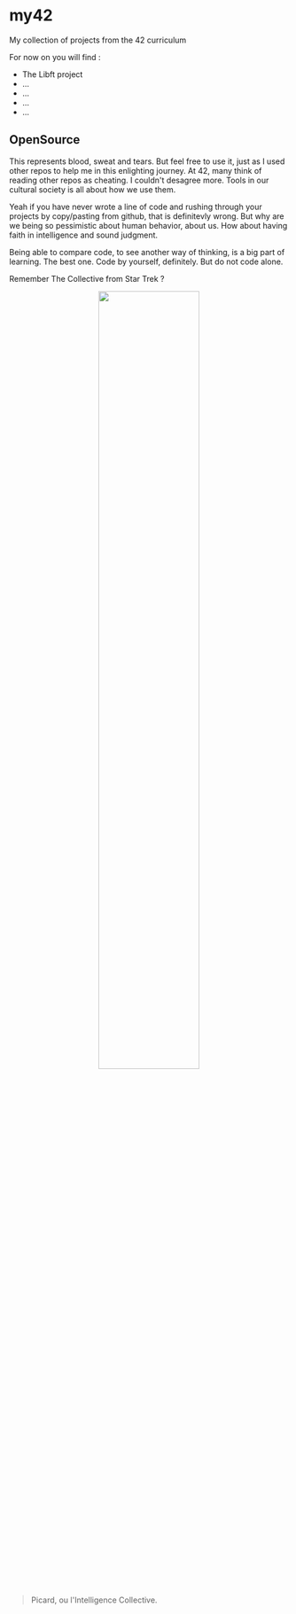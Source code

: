 # my42

My collection of projects from the 42 curriculum

For now on you will find :
 - The Libft project
 - ...
 - ...
 - ...
 - ...



## OpenSource

This represents blood, sweat and tears. But feel free to use it, just as I used other repos to help me in this enlighting journey. 
At 42, many think of reading other repos as cheating. I couldn't desagree more.
Tools in our cultural society is all about how we use them.

Yeah if you have never wrote a line of code and rushing through your projects by copy/pasting from github, that is definitevly wrong.
But why are we being so pessimistic about human behavior, about us. How about having faith in intelligence and sound judgment.

Being able to compare code, to see another way of thinking, is a big part of learning. The best one.
Code by yourself, definitely. But do not code alone.

Remember The Collective from Star Trek ?
<p align="center">
  <img src="https://www.hollywoodreporter.com/wp-content/uploads/2015/06/startrek_main.jpg" width="60%" />
</p>

> Picard, ou l'Intelligence Collective.
